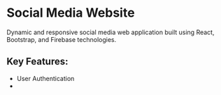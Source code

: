 # Social Media Website

Dynamic and responsive social media web application built using React, Bootstrap, and Firebase technologies.

## Key Features:
- User Authentication
- 

